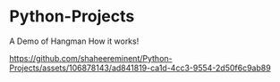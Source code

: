 # Python-Projects
A Demo of Hangman How it works!


https://github.com/shaheereminent/Python-Projects/assets/106878143/ad841819-ca1d-4cc3-9554-2d50f6c9ab89

